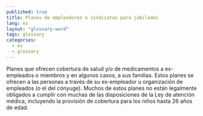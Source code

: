 ```yaml
---
published: true
title: Planes de empleadores o sindicatos para jubilados
lang: es
layout: "glossary-word"
tags: glossary
categories:
  - es
  - glossary
---
```


Planes que ofrecen cobertura de salud y/o de medicamentos a ex-empleados o miembros y en algunos casos, a sus familias. Estos planes se ofrecen a las personas a través de su ex-empleador u organización de empleados (o el del cónyuge). Muchos de estos planes no están legalmente obligados a cumplir con muchas de las disposiciones de la Ley de atención médica, incluyendo la provisión de cobertura para los niños hasta 26 años de edad.
